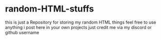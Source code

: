 # random-HTML-stuffs

this is just a Repository for storing my random HTML things
feel free to use anything i post here in your own projects 
just credit me via my discord or github username
